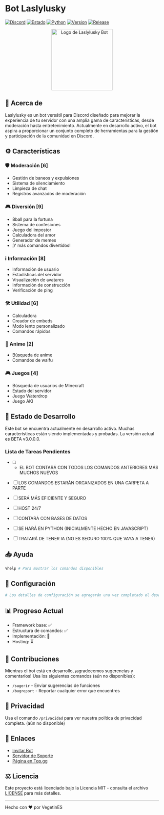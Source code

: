 # Bot Laslylusky
[![Discord](https://img.shields.io/discord/766964835946463232?color=7289da&logo=discord&logoColor=white)](https://discord.gg/8uuPxpjC4N)
[![Estado](https://img.shields.io/badge/estado-en%20desarrollo-yellow)](https://github.com/VegetinES/Laslylusky-Bot)
[![Python](https://img.shields.io/badge/python-3.12+-blue.svg)](https://www.python.org/downloads/)
[![Version](https://img.shields.io/badge/version-vB1.0.0-orange)](https://github.com/VegetinES/Laslylusky-Bot)
[![Release](https://img.shields.io/badge/release-1%20mes-brightgreen)](https://github.com/VegetinES/Laslylusky-Bot)

<div align="center">
  <img src="https://cdn.discordapp.com/avatars/784774864766500864/2cef87cccba0f00826a16740ac049231?size=1024" width="200" height="200" alt="Logo de Laslylusky Bot">
</div>

## 🌟 Acerca de
Laslylusky es un bot versátil para Discord diseñado para mejorar la experiencia de tu servidor con una amplia gama de características, desde moderación hasta entretenimiento. Actualmente en desarrollo activo, el bot aspira a proporcionar un conjunto completo de herramientas para la gestión y participación de la comunidad en Discord.

## ⚙️ Características

### 🛡️ Moderación [6]
- Gestión de baneos y expulsiones
- Sistema de silenciamiento
- Limpieza de chat
- Registros avanzados de moderación

### 🎮 Diversión [9]
- 8ball para la fortuna
- Sistema de confesiones
- Juego del impostor
- Calculadora del amor
- Generador de memes
- ¡Y más comandos divertidos!

### ℹ️ Información [8]
- Información de usuario
- Estadísticas del servidor
- Visualización de avatares
- Información de construcción
- Verificación de ping

### 🛠️ Utilidad [6]
- Calculadora
- Creador de embeds
- Modo lento personalizado
- Comandos rápidos

### 🎌 Anime [2]
- Búsqueda de anime
- Comandos de waifu

### 🎮 Juegos [4]
- Búsqueda de usuarios de Minecraft
- Estado del servidor
- Juego Waterdrop
- Juego AKI

## 🚧 Estado de Desarrollo
Este bot se encuentra actualmente en desarrollo activo. Muchas características están siendo implementadas y probadas. La versión actual es BETA v3.0.0.0.

### Lista de Tareas Pendientes
- [ ] - EL BOT CONTARÁ CON TODOS LOS COMANDOS ANTERIORES MÁS MUCHOS NUEVOS
- [ ] LOS COMANDOS ESTARÁN ORGANIZADOS EN UNA CARPETA A PARTE
- [ ] SERÁ MÁS EFICIENTE Y SEGURO
- [ ] HOST 24/7
- [ ] CONTARÁ CON BASES DE DATOS
- [ ] SE HARÁ EN PYTHON (INICIALMENTE HECHO EN JAVASCRIPT)
- [ ] TRATARÁ DE TENER IA (NO ES SEGURO 100% QUE VAYA A TENER)


## 📥 Ayuda
```bash
%help # Para mostrar los comandos disponibles
```

## 🔧 Configuración
```python
# Los detalles de configuración se agregarán una vez completado el desarrollo
```

## 📊 Progreso Actual
- Framework base: ✅
- Estructura de comandos: ✅
- Implementación: 🚧
- Hosting: ⏳

## 🤝 Contribuciones
Mientras el bot está en desarrollo, ¡agradecemos sugerencias y comentarios! Usa los siguientes comandos (aún no disponibles):
- `/sugerir` - Enviar sugerencias de funciones
- `/bugreport` - Reportar cualquier error que encuentres

## 📜 Privacidad
Usa el comando `/privacidad` para ver nuestra política de privacidad completa. (aún no disponible)

## 🔗 Enlaces
- [Invitar Bot](https://discord.com/oauth2/authorize?client_id=784774864766500864&scope=bot%20applications.commands&permissions=8589803519)
- [Servidor de Soporte](https://discord.gg/8uuPxpjC4N)
- [Página en Top.gg](https://top.gg/bot/784774864766500864)

## ⚖️ Licencia
Este proyecto está licenciado bajo la Licencia MIT - consulta el archivo [LICENSE](LICENSE) para más detalles.

---
Hecho con ❤️ por VegetinES